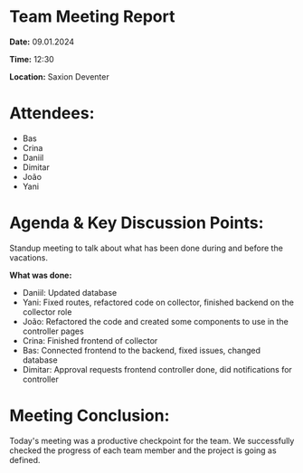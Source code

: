 ﻿# **Team Meeting Report**

**Date:** 09.01.2024

**Time:** 12:30

**Location:** Saxion Deventer

# **Attendees:**
- Bas
- Crina
- Daniil
- Dimitar
- João
- Yani

# **Agenda & Key Discussion Points:**
Standup meeting to talk about what has been done during and before the vacations.

**What was done:**

- Daniil: Updated database
- Yani: Fixed routes, refactored code on collector, finished backend on the collector role
- João: Refactored the code and created some components to use in the controller pages
- Crina: Finished frontend of collector
- Bas: Connected frontend to the backend, fixed issues, changed database
- Dimitar: Approval requests frontend controller done, did notifications for controller


# **Meeting Conclusion:** 
Today's meeting was a productive checkpoint for the team. We successfully checked the progress of each team member and the project is going as defined.
